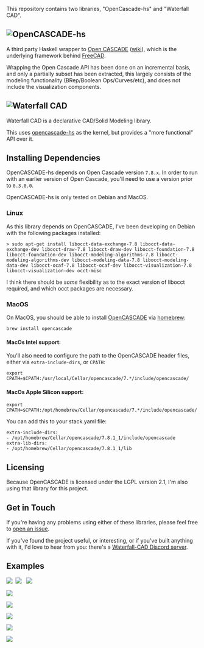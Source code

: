 This repository contains two libraries, "OpenCascade-hs" and "Waterfall CAD".

## ![OpenCASCADE-hs](images/logo/opencascade-hs-logo-name.svg)

A third party Haskell wrapper to [Open CASCADE](https://dev.opencascade.org) ([wiki](https://en.wikipedia.org/wiki/Open_Cascade_Technology)), which is the underlying framework behind [FreeCAD](https://www.freecad.org/).

Wrapping the Open Cascade API has been done on an incremental basis, and only a partially subset has been extracted, this largely consists of the modeling functionality (BRep/Boolean Ops/Curves/etc), and does not include the visualization components.

## ![Waterfall CAD](images/logo/waterfall-cad-logo-name.svg)

Waterfall CAD is a declarative CAD/Solid Modeling library.

This uses [opencascade-hs](https://hackage.haskell.org/package/opencascade-hs) as the kernel, but provides a "more functional" API over it.

## Installing Dependencies

OpenCASCADE-hs depends on Open Cascade version `7.8.x`. In order to run with an earlier version of Open Cascade, you'll need to use a version prior to `0.3.0.0`.

OpenCASCADE-hs is only tested on Debian and MacOS. 

### Linux

As this library depends on OpenCASCADE, I've been developing on Debian with the following packages installed:

```
> sudo apt-get install libocct-data-exchange-7.8 libocct-data-exchange-dev libocct-draw-7.8 libocct-draw-dev libocct-foundation-7.8 libocct-foundation-dev libocct-modeling-algorithms-7.8 libocct-modeling-algorithms-dev libocct-modeling-data-7.8 libocct-modeling-data-dev libocct-ocaf-7.8 libocct-ocaf-dev libocct-visualization-7.8 libocct-visualization-dev occt-misc
```

I think there should be _some_ flexibility as to the exact version of libocct required, and which occt packages are necessary.

### MacOS

On MacOS, you should be able to install [OpenCASCADE](https://formulae.brew.sh/formula/opencascade) via [homebrew](https://brew.sh/):

```
brew install opencascade
```

#### MacOs Intel support:
You'll also need to configure the path to the OpenCASCADE header files, either via `extra-include-dirs`, or `CPATH`:

```
export CPATH=$CPATH:/usr/local/Cellar/opencascade/7.*/include/opencascade/
```

#### MacOs Apple Silicon support:
```
export CPATH=$CPATH:/opt/homebrew/Cellar/opencascade/7.*/include/opencascade/
```

You can add this to your stack.yaml file:
```
extra-include-dirs: 
- /opt/homebrew/Cellar/opencascade/7.8.1_1/include/opencascade
extra-lib-dirs: 
- /opt/homebrew/Cellar/opencascade/7.8.1_1/lib
```

## Licensing

Because OpenCASCADE is licensed under the LGPL version 2.1, I'm also using that library for this project.

## Get in Touch

If you're having any problems using either of these libraries, please feel free to [open an issue](https://github.com/joe-warren/opencascade-hs/issues).

If you've found the project useful, or interesting, or if you've built anything with it, I'd love to hear from you: there's a [Waterfall-CAD Discord server](https://discord.gg/aHfA4XKpyA).

## Examples 

[![](images/revolution.svg)](waterfall-cad-examples/src/RevolutionExample.hs)
&nbsp;[![](images/csg.svg)](waterfall-cad-examples/src/CsgExample.hs)
&nbsp;&nbsp;[![](images/sweep.svg)](waterfall-cad-examples/src/SweepExample.hs)

[![](images/gear.svg)](waterfall-cad-examples/src/GearExample.hs)

[![](images/offset.svg)](waterfall-cad-examples/src/OffsetExample.hs)

[![](images/text.svg)](waterfall-cad-examples/src/TextExample.hs)

[![](images/bounding-boxes.svg)](waterfall-cad-examples/src/BoundingBoxExample.hs)

[![](images/loft.svg)](waterfall-cad-examples/src/LoftExample.hs)
